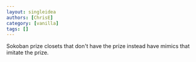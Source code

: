 ```yaml
---
layout: singleidea
authors: [ChrisE]
category: [vanilla]
tags: []
---
```

Sokoban prize closets that don't have the prize instead have mimics that imitate the prize.
